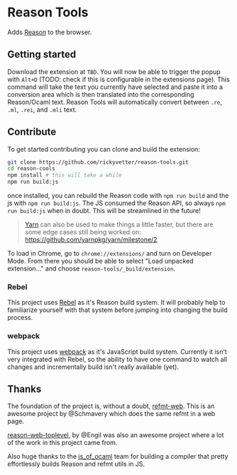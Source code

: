 # Reason Tools

Adds [Reason](http://facebook.github.io/reason/) to the browser.

## Getting started

Download the extension at `TBD`. You will now be able to trigger the popup with `Alt+D` (TODO: check if this is configurable in the extensions page). This command will take the text you currently have selected and paste it into a conversion area which is then translated into the corresponding Reason/Ocaml text. Reason Tools will automatically convert between `.re`, `.ml`, `.rei`, and `.mli` text.

## Contribute

To get started contributing you can clone and build the extension:

```sh
git clone https://github.com/rickyvetter/reason-tools.git
cd reason-cools
npm install # this will take a while
npm run build:js
```

once installed, you can rebuild the Reason code with `npm run build` and the js with `npm run build:js`. The JS consumed the Reason API, so always `npm run build:js` when in doubt. This will be streamlined in the future!

> [Yarn](https://github.com/yarnpkg/yarn) can also be used to make things a little faster, but there are some edge cases still being worked on: https://github.com/yarnpkg/yarn/milestone/2

To load in Chrome, go to `chrome://extensions/` and turn on Developer Mode. From there you should be able to select "Load unpacked extension..." and choose `reason-tools/_build/extension`.

### Rebel

This project uses [Rebel](https://github.com/reasonml/rebel) as it's Reason build system. It will probably help to familiarize yourself with that system before jumping into changing the build process.

### webpack

This project uses [webpack](http://webpack.github.io/) as it's JavaScript build system. Currently it isn't very integrated with Rebel, so the ability to have one command to watch all changes and incrementally build isn't really available (yet).

## Thanks

The foundation of the project is, without a doubt, [refmt-web](https://github.com/Schmavery/refmt-web). This is an awesome project by @Schmavery which does the same refmt in a web page.

[reason-web-toplevel](https://github.com/Engil/reason-web-toplevel), by @Engil was also an awesome project where a lot of the work in this project came from.

Also huge thanks to the [js_of_ocaml](https://github.com/ocsigen/js_of_ocaml) team for building a compiler that pretty effortlessly builds Reason and refmt utils in JS.
